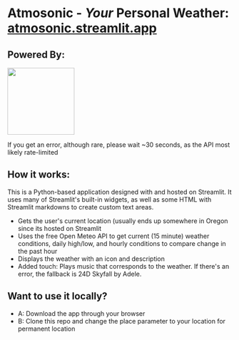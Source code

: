 # Atmosonic - *Your* Personal Weather: <a href="https://atmosonic.streamlit.app">atmosonic.streamlit.app</a>
## Powered By: 
<pre><a href="https://streamlit.io"><img src="https://streamlit.io/images/brand/streamlit-logo-primary-colormark-lighttext.png" width=150></a></pre>

If you get an error, although rare, please wait ~30 seconds, as the API most likely rate-limited

## How it works:
This is a Python-based application designed with and hosted on Streamlit. It uses many of Streamlit's built-in widgets, as well as some HTML with Streamlit markdowns to create custom text areas.
- Gets the user's current location (usually ends up somewhere in Oregon since its hosted on Streamlit
- Uses the free Open Meteo API to get current (15 minute) weather conditions, daily high/low, and hourly conditions to compare change in the past hour
- Displays the weather with an icon and description
- Added touch: Plays music that corresponds to the weather. If there's an error, the fallback is 24D Skyfall by Adele.

## Want to use it locally?
- A: Download the app through your browser
- B: Clone this repo and change the place parameter to your location for permanent location
